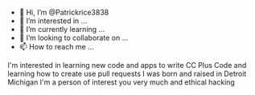 - 👋 Hi, I’m @Patrickrice3838
- 👀 I’m interested in ...
- 🌱 I’m currently learning ...
- 💞️ I’m looking to collaborate on ...
- 📫 How to reach me ...

<!---
Patrickrice3838/Patrickrice3838 is a ✨ special ✨ repository because its `README.md` (this file) appears on your GitHub profile.
You can click the Preview link to take a look at your changes.
--->
I'm interested in learning new code and apps to write CC Plus Code and learning how to create use pull requests I was born and raised in Detroit Michigan I'm a person of interest you very much and ethical hacking
